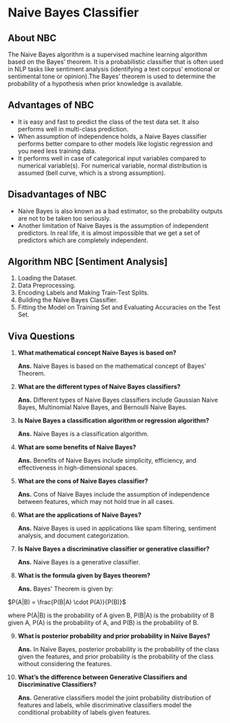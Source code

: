 # Naive Bayes Classifier

## About NBC

The Naive Bayes algorithm is a supervised machine learning algorithm based on the Bayes’ theorem.
It is a probabilistic classifier that is often used in NLP tasks like sentiment analysis (identifying a text
corpus’ emotional or sentimental tone or opinion).The Bayes’ theorem is used to determine the
probability of a hypothesis when prior knowledge is available.

## Advantages of NBC

- It is easy and fast to predict the class of the test data set. It also performs well in multi-class prediction.
- When assumption of independence holds, a Naive Bayes classifier performs better compare to other models like logistic regression and you need less training data.
- It performs well in case of categorical input variables compared to numerical variable(s). For numerical variable, normal distribution is assumed (bell curve, which is a strong assumption).

## Disadvantages of NBC

- Naive Bayes is also known as a bad estimator, so the probability outputs are not to be taken too seriously.
- Another limitation of Naive Bayes is the assumption of independent predictors. In real life, it is almost impossible that we get a set of predictors which are completely independent.

## Algorithm NBC [Sentiment Analysis]

1. Loading the Dataset.
2. Data Preprocessing.
3. Encoding Labels and Making Train-Test Splits.
4. Building the Naive Bayes Classifier.
5. Fitting the Model on Training Set and Evaluating Accuracies on the Test Set.

## Viva Questions

1. **What mathematical concept Naive Bayes is based on?**

   **Ans.** Naive Bayes is based on the mathematical concept of Bayes' Theorem.

2. **What are the different types of Naive Bayes classifiers?**

   **Ans.** Different types of Naive Bayes classifiers include Gaussian Naive Bayes, Multinomial Naive Bayes, and Bernoulli Naive Bayes.

3. **Is Naive Bayes a classification algorithm or regression algorithm?**

   **Ans.** Naive Bayes is a classification algorithm.

4. **What are some benefits of Naive Bayes?**

   **Ans.** Benefits of Naive Bayes include simplicity, efficiency, and effectiveness in high-dimensional spaces.

5. **What are the cons of Naive Bayes classifier?**

   **Ans.** Cons of Naive Bayes include the assumption of independence between features, which may not hold true in all cases.

6. **What are the applications of Naive Bayes?**

   **Ans.** Naive Bayes is used in applications like spam filtering, sentiment analysis, and document categorization.

7. **Is Naive Bayes a discriminative classifier or generative classifier?**

   **Ans.** Naive Bayes is a generative classifier.

8. **What is the formula given by Bayes theorem?**

   **Ans.** Bayes' Theorem is given by:

$`P(A|B) = \frac{P(B|A) \cdot P(A)}{P(B)}`$

where P(A|B) is the probability of A given B, P(B|A) is the probability of B given A, P(A) is the probability of A, and P(B) is the probability of B.

9. **What is posterior probability and prior probability in Naïve Bayes?**

   **Ans.** In Naïve Bayes, posterior probability is the probability of the class given the features, and prior probability is the probability of the class without considering the features.

10. **What’s the difference between Generative Classifiers and Discriminative Classifiers?**

    **Ans.** Generative classifiers model the joint probability distribution of features and labels, while discriminative classifiers model the conditional probability of labels given features.
